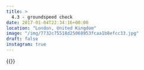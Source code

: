 ```yaml
---
title: >
  4.3 - groundspeed check
date: 2017-01-04T22:34:16+00:00
location: "London, United Kingdom"
image: "/img/7732c75518d25068953fcaa1b8efcc33.jpg"
draft: false
instagram: true
---
```


{{<photo src="/img/7732c75518d25068953fcaa1b8efcc33.jpg">}}
